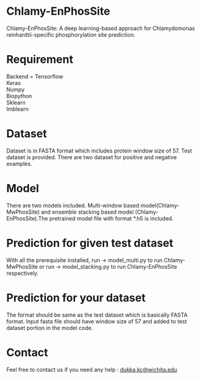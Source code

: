 # Chlamy-EnPhosSite

Chlamy-EnPhosSite: A deep learning-based approach for Chlamydomonas reinhardtii-specific phosphorylation site prediction.
# Requirement
  Backend = Tensorflow <br/>
  Keras <br/>
  Numpy <br/>
  Biopython <br/>
  Sklearn <br/>
  Imblearn <br/>
 # Dataset
 Dataset is in FASTA format which includes protein window size of 57. Test dataset is provided. There are two dataset for positive and negative examples.
 # Model
 There are two models included. Multi-window based model(Chlamy-MwPhosSite) and ensemble stacking based model (Chlamy-EnPhosSite).The pretrained model file with format *.h5 is included.  
 # Prediction for given test dataset
 With all the prerequisite installed, run -> model_multi.py to run Chlamy-MwPhosSite or run -> model_stacking.py to run Chlamy-EnPhosSite respectively.
 # Prediction for your dataset
 The format should be same as the test dataset which is basically FASTA format. Input fasta file should have window size of 57 and added to test dataset portion in the model code. 
 # Contact 
 Feel free to contact us if you need any help : dukka.kc@wichita.edu

